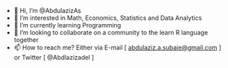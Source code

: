 - 👋 Hi, I’m @AbdulazizAs
- 👀 I’m interested in Math, Economics, Statistics and Data Analytics
- 🌱 I’m currently learning Programming 
- 💞️ I’m looking to collaborate on a community to the learn R language together 
- 📫 How to reach me? Either via E-mail [ abdulaziz.a.subaie@gmail.com ] or Twitter [ @Abdlazizadel ] 

<!---
AbdulazizAs/AbdulazizAs is a ✨ special ✨ repository because its `README.md` (this file) appears on your GitHub profile.
You can click the Preview link to take a look at your changes.
--->
